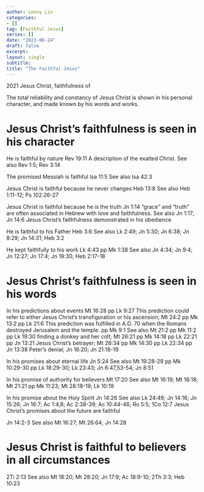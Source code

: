 ```yaml
---
author: Lenny Lin
categories:
- []
tag: [Faithful Jesus]
series: []
date: "2023-06-24"
draft: false
excerpt: 
layout: single
subtitle: 
title: "The Faithful Jesus"
---
```


2021 Jesus Christ, faithfulness of

The total reliability and constancy of Jesus Christ is shown in his personal character, and made known by his words and works.

<h1>Jesus Christ’s faithfulness is seen in his character</h1>

He is faithful by nature Rev 19:11 A description of the exalted Christ. See also Rev 1:5; Rev 3:14

The promised Messiah is faithful Isa 11:5 See also Isa 42:3

Jesus Christ is faithful because he never changes Heb 13:8 See also Heb 1:11-12; Ps 102:26-27

Jesus Christ is faithful because he is the truth Jn 1:14 “grace” and “truth” are often associated in Hebrew with love and faithfulness. See also Jn 1:17; Jn 14:6
Jesus Christ’s faithfulness demonstrated in his obedience

He is faithful to his Father Heb 3:6 See also Lk 2:49; Jn 5:30; Jn 6:38; Jn 8:29; Jn 14:31; Heb 3:2

He kept faithfully to his work Lk 4:43 pp Mk 1:38 See also Jn 4:34; Jn 9:4; Jn 12:27; Jn 17:4; Jn 19:30; Heb 2:17-18

<h1>Jesus Christ’s faithfulness is seen in his words</h1>

In his predictions about events Mt 16:28 pp Lk 9:27 This prediction could refer to either Jesus Christ’s transfiguration or his ascension; Mt 24:2 pp Mk 13:2 pp Lk 21:6 This prediction was fulfilled in A.D. 70 when the Romans destroyed Jerusalem and the temple. pp Mk 9:1 See also Mt 21:2 pp Mk 11:2 pp Lk 19:30 finding a donkey and her colt; Mt 26:21 pp Mk 14:18 pp Lk 22:21 pp Jn 13:21 Jesus Christ’s betrayer; Mt 26:34 pp Mk 14:30 pp Lk 22:34 pp Jn 13:38 Peter’s denial; Jn 16:20; Jn 21:18-19

In his promises about eternal life Jn 5:24 See also Mt 19:28-29 pp Mk 10:29-30 pp Lk 18:29-30; Lk 23:43; Jn 6:47,53-54; Jn 8:51

In his promise of authority for believers Mt 17:20 See also Mt 16:19; Mt 18:18; Mt 21:21 pp Mk 11:23; Mt 28:18-19; Lk 10:19

In his promise about the Holy Spirit Jn 14:26 See also Lk 24:49; Jn 14:16; Jn 15:26; Jn 16:7; Ac 1:4,8; Ac 2:38-39; Ac 10:44-46; Ro 5:5; 1Co 12:7
Jesus Christ’s promises about the future are faithful

Jn 14:2-3 See also Mt 16:27; Mt 26:64; Jn 14:28

<h1>Jesus Christ is faithful to believers in all circumstances</h1>

2Ti 2:13 See also Mt 18:20; Mt 28:20; Jn 17:9; Ac 18:9-10; 2Th 3:3; Heb 10:23